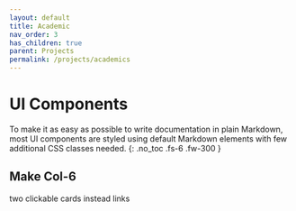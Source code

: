 ```yaml
---
layout: default
title: Academic
nav_order: 3
has_children: true
parent: Projects
permalink: /projects/academics
---
```


# UI Components

To make it as easy as possible to write documentation in plain Markdown, most UI components are styled using default Markdown elements with few additional CSS classes needed.
{: .no_toc .fs-6 .fw-300 }

## Make Col-6 
two clickable cards instead links